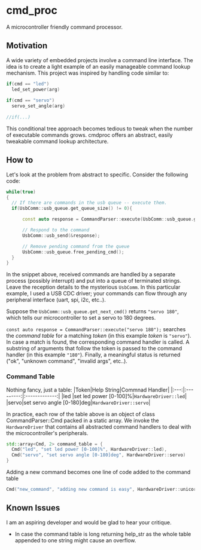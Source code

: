 # cmd_proc

A microcontroller friendly command processor.  

## Motivation  

A wide variety of embedded projects involve a command line interface. The idea is to create a light example of an easily manageable command lookup mechanism. This project was inspired by handling code similar to:

```cpp
if(cmd == "led")
  led_set_power(arg)
    
if(cmd == "servo")
  servo_set_angle(arg)
  
//if(...)
```

This conditional tree approach becomes tedious to tweak when the number of executable commands grows. cmdproc offers an abstract, easily tweakable command lookup architecture.

## How to

Let's look at the problem from abstract to specific. Consider the following code:

```cpp
while(true)
{
  // If there are commands in the usb queue -- execute them.  
  if(UsbComm::usb_queue.get_queue_size() != 0){

      const auto response = CommandParser::execute(UsbComm::usb_queue.get_next_cmd());

      // Respond to the command
      UsbComm::usb_send(&response);

      // Remove pending command from the queue
      UsbComm::usb_queue.free_pending_cmd();
  }
}
```

In the snippet above, received commands are handled by a separate process (possibly interrupt) and put into a queue of terminated strings. Leave the reception details to the mysterious `UsbComm`. In this particular example, I used a USB CDC driver; your commands can flow through any peripheral interface (uart, spi, i2c, etc..).

Suppose the `UsbComm::usb_queue.get_next_cmd()` returns `"servo 180"`, which tells our microcontroller to set a servo to 180 degrees.

`const auto response = CommandParser::execute("servo 180");` searches the *command table* for a matching *token* (in this example *token* is `"servo"`). In case a match is found, the corresponding command handler is called. A substring of arguments that follow the token is passed to the command handler (in this example `"180"`). Finally, a meaningful status is returned ("ok", "unknown command", "invalid args", etc..).

### Command Table

Nothing fancy, just a table:
|Token|Help String|Commnad Handler|
|:---:|:---------:|:-------------:|
|led  |set led power [0-100]%|`HardwareDriver::led`|
|servo|set servo angle [0-180]deg|`HardwareDriver::servo`|

In practice, each row of the table above is an object of class CommandParser::Cmd packed in a static array. We invoke the `HardwareDriver` that contains all abstracted command handlers to deal with the microcontroller's peripherals.

```cpp
std::array<Cmd, 2> command_table = {
  Cmd("led", "set led power [0-100]%", HardwareDriver::led),
  Cmd("servo", "set servo angle [0-180]deg", HardwareDriver::servo)
}
```

Adding a new command becomes one line of code added to the command table

```cpp
Cmd("new_command", "adding new command is easy", HardwareDriver::unicorn)
```

## Known Issues

I am an aspiring developer and would be glad to hear your critique.

* In case the command table is long returning help_str as the whole table appended to one string might cause an overflow.
